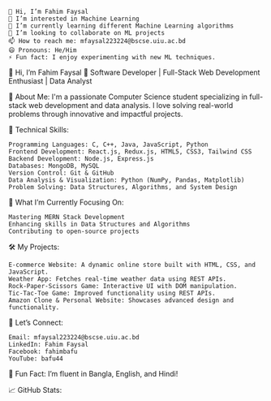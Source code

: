     👋 Hi, I’m Fahim Faysal
    👀 I’m interested in Machine Learning
    🌱 I’m currently learning different Machine Learning algorithms
    💞️ I’m looking to collaborate on ML projects
    📫 How to reach me: mfaysal223224@bscse.uiu.ac.bd
    😄 Pronouns: He/Him
    ⚡ Fun fact: I enjoy experimenting with new ML techniques.

👋 Hi, I’m Fahim Faysal
🌟 Software Developer | Full-Stack Web Development Enthusiast | Data Analyst

🚀 About Me:
I'm a passionate Computer Science student specializing in full-stack web development and data analysis. I love solving real-world problems through innovative and impactful projects.

🔧 Technical Skills:

    Programming Languages: C, C++, Java, JavaScript, Python
    Frontend Development: React.js, Redux.js, HTML5, CSS3, Tailwind CSS
    Backend Development: Node.js, Express.js
    Databases: MongoDB, MySQL
    Version Control: Git & GitHub
    Data Analysis & Visualization: Python (NumPy, Pandas, Matplotlib)
    Problem Solving: Data Structures, Algorithms, and System Design

🎯 What I’m Currently Focusing On:

    Mastering MERN Stack Development
    Enhancing skills in Data Structures and Algorithms
    Contributing to open-source projects

🛠️ My Projects:

    E-commerce Website: A dynamic online store built with HTML, CSS, and JavaScript.
    Weather App: Fetches real-time weather data using REST APIs.
    Rock-Paper-Scissors Game: Interactive UI with DOM manipulation.
    Tic-Tac-Toe Game: Improved functionality using REST APIs.
    Amazon Clone & Personal Website: Showcases advanced design and functionality.

💬 Let’s Connect:

    Email: mfaysal223224@bscse.uiu.ac.bd
    LinkedIn: Fahim Faysal
    Facebook: fahimbafu
    YouTube: bafu44

🌱 Fun Fact: I’m fluent in Bangla, English, and Hindi!

📈 GitHub Stats:

